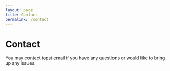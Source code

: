```yaml
---
layout: page
title: Contact
permalink: /contact
---
```


# Contact

You may contact [topst email](topst@topst.ai) if you have any questions or would like to bring up any issues.

